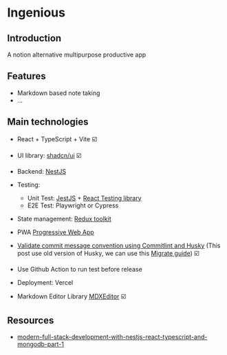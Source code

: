 # Ingenious

## Introduction

A notion alternative multipurpose productive app

## Features

- Markdown based note taking
- ...

## Main technologies

- React + TypeScript + Vite ☑️
- UI library: [shadcn/ui](https://ui.shadcn.com/) ☑️
- Backend: [NestJS](https://docs.nestjs.com/)
- Testing:

  - Unit Test: [JestJS](https://jestjs.io/docs/getting-started) + [React Testing library](https://jestjs.io/docs/tutorial-react)
  - E2E Test: Playwright or Cypress

- State management: [Redux toolkit](https://redux-toolkit.js.org/introduction/getting-started)
- PWA [Progressive Web App](https://web.dev/explore/progressive-web-apps)
- [Validate commit message convention using Commitlint and Husky](https://dev.to/omarzi/how-to-validate-commit-message-convention-using-commitlint-and-husky-aaa) (This post use old version of Husky, we can use this [Migrate guide](https://typicode.github.io/husky/migrate-from-v4.html)) ☑️
- Use Github Action to run test before release
- Deployment: Vercel
- Markdown Editor Library [MDXEditor](https://mdxeditor.dev/) ☑️

## Resources

- [modern-full-stack-development-with-nestjs-react-typescript-and-mongodb-part-1](https://auth0.com/blog/modern-full-stack-development-with-nestjs-react-typescript-and-mongodb-part-1/)
